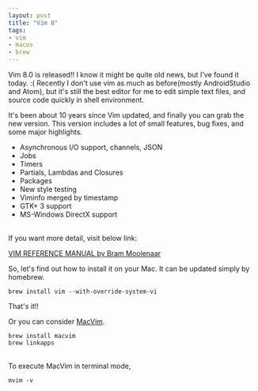 ```yaml
---
layout: post
title: "Vim 8"
tags:
- vim
- macos
- brew
---
```

Vim 8.0 is released!! I know it might be quite old news, but I've found it today. :( Recently I don't use vim as much as before(mostly AndroidStudio and Atom), but it's still the best editor for me to edit simple text files, and source code quickly in shell environment.

It's been about 10 years since Vim updated, and finally you can grab the new version. This version includes a lot of small features, bug fixes, and some major highlights.

* Asynchronous I/O support, channels, JSON
* Jobs
* Timers
* Partials, Lambdas and Closures
* Packages
* New style testing
* Viminfo merged by timestamp
* GTK+ 3 support
* MS-Windows DirectX support

<br>
If you want more detail, visit below link:

[VIM REFERENCE MANUAL by Bram Moolenaar](https://raw.githubusercontent.com/vim/vim/master/runtime/doc/version8.txt)

So, let's find out how to install it on your Mac. It can be updated simply by homebrew.

~~~shell
brew install vim --with-override-system-vi
~~~

That's it!!

Or you can consider [MacVim](http://macvim-dev.github.io/macvim/).

~~~shell
brew install macvim
brew linkapps
~~~

<br>
To execute MacVim in terminal mode,

~~~shell
mvim -v
~~~
